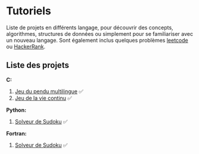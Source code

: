 # Tutoriels

Liste de projets en différents langage, pour découvrir des concepts, algorithmes, structures de données ou
simplement pour se familiariser avec un nouveau langage. Sont également inclus quelques problèmes [leetcode](https://leetcode.com/) ou [HackerRank](https://www.hackerrank.com/).

## Liste des projets

**C:**

1. [Jeu du pendu multilingue](c/pendu/) ✅
2. [Jeu de la vie continu](c/smoothlife/) ✅

**Python:**

1. [Solveur de Sudoku](python/sudoku.py) ✅

**Fortran:**

1. [Solveur de Sudoku](fortran/sudoku/) ✅
